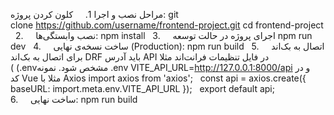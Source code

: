 مراحل نصب و اجرا
1.     کلون کردن پروژه:
git clone https://github.com/username/frontend-project.git
cd frontend-project
 
2.     نصب وابستگی‌ها:
npm install
 
3.     اجرای پروژه در حالت توسعه
npm run dev
 
4.     ساخت نسخه‌ی نهایی (Production):
npm run build
 
5.     اتصال به بک‌اند
برای اتصال به بک‌اند DRF باید آدرس API در فایل تنظیمات فرانت‌اند مثلا ( (.envمشخص شود.
نمونه .env
VITE_API_URL=http://127.0.0.1:8000/api
و در کد Vue مثلا با Axios
import axios from 'axios';
 
const api = axios.create({
  baseURL: import.meta.env.VITE_API_URL
});
 
export default api;
 
6.     ساخت نهایی:
npm run build
